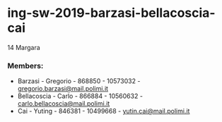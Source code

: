 # ing-sw-2019-barzasi-bellacoscia-cai

14
Margara

### Members:
* Barzasi - Gregorio - 868850 - 10573032 - gregorio.barzasi@mail.polimi.it
* Bellacoscia - Carlo - 866884 - 10560632 - carlo.bellacoscia@mail.polimi.it
* Cai - Yuting - 846381 - 10499668 - yutin.cai@mail.polimi.it
